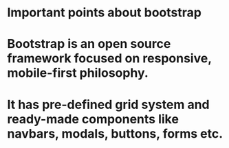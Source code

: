 # Important points about bootstrap

# Bootstrap is an open source framework focused on responsive, mobile-first philosophy.

# It has pre-defined grid system and ready-made components like navbars, modals, buttons, forms etc. 


